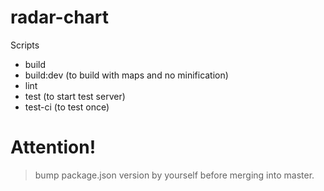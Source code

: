 # radar-chart

Scripts
  - build
  - build:dev (to build with maps and no minification)
  - lint
  - test (to start test server)
  - test-ci (to test once)

# Attention!
> bump package.json version by yourself before merging into master.

